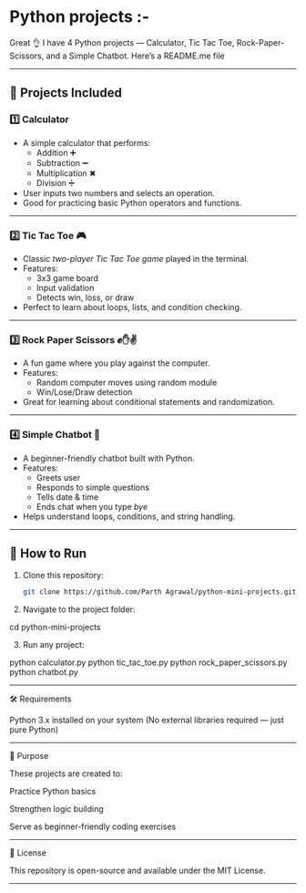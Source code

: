# Python projects :-

Great 👌 I have 4 Python projects — Calculator, Tic Tac Toe, Rock-Paper-Scissors, and a Simple Chatbot.
Here’s a README.me file

---

## 📌 Projects Included

### 1️⃣ Calculator
- A simple calculator that performs:
  - Addition ➕
  - Subtraction ➖
  - Multiplication ✖
  - Division ➗  
- User inputs two numbers and selects an operation.
- Good for practicing basic Python operators and functions.

---

### 2️⃣ Tic Tac Toe 🎮
- Classic *two-player Tic Tac Toe game* played in the terminal.
- Features:
  - 3x3 game board
  - Input validation
  - Detects win, loss, or draw
- Perfect to learn about loops, lists, and condition checking.

---

### 3️⃣ Rock Paper Scissors ✊✋✌
- A fun game where you play against the computer.
- Features:
  - Random computer moves using random module
  - Win/Lose/Draw detection
- Great for learning about conditional statements and randomization.

---

### 4️⃣ Simple Chatbot 🤖
- A beginner-friendly chatbot built with Python.
- Features:
  - Greets user
  - Responds to simple questions
  - Tells date & time
  - Ends chat when you type *bye*
- Helps understand loops, conditions, and string handling.

---

## 🚀 How to Run
1. Clone this repository:
   ```bash
   git clone https://github.com/Parth Agrawal/python-mini-projects.git

2. Navigate to the project folder:

cd python-mini-projects


3. Run any project:

python calculator.py
python tic_tac_toe.py
python rock_paper_scissors.py
python chatbot.py

---

🛠 Requirements

Python 3.x installed on your system
(No external libraries required — just pure Python)


---

🎯 Purpose

These projects are created to:

Practice Python basics

Strengthen logic building

Serve as beginner-friendly coding exercises


---

📄 License

This repository is open-source and available under the MIT License.


---
